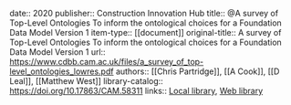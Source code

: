 date:: 2020
publisher:: Construction Innovation Hub
title:: @A survey of Top-Level Ontologies To inform the ontological choices for a Foundation Data Model Version 1
item-type:: [[document]]
original-title:: A survey of Top-Level Ontologies To inform the ontological choices for a Foundation Data Model Version 1
url:: https://www.cdbb.cam.ac.uk/files/a_survey_of_top-level_ontologies_lowres.pdf
authors:: [[Chris Partridge]], [[A Cook]], [[D Leal]], [[Matthew West]]
library-catalog:: https://doi.org/10.17863/CAM.58311
links:: [Local library](zotero://select/library/items/EXI2IBKA), [Web library](https://www.zotero.org/users/6520516/items/EXI2IBKA)
